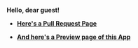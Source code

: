 ﻿  **Hello, dear guest!**
- [**Here's a Pull Request Page**](https://github.com/bohodar/react-jun19-todo-app/pull/1)

- [**And here's a Preview page of this App**](http://bohodar.github.io/react-jun19-todo-app)